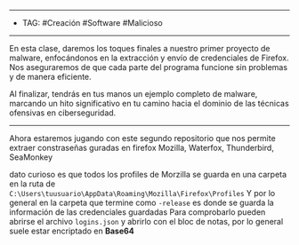 
---
- TAG: #Creación #Software #Malicioso 
----
En esta clase, daremos los toques finales a nuestro primer proyecto de malware, enfocándonos en la extracción y envío de credenciales de Firefox. Nos aseguraremos de que cada parte del programa funcione sin problemas y de manera eficiente.

Al finalizar, tendrás en tus manos un ejemplo completo de malware, marcando un hito significativo en tu camino hacia el dominio de las técnicas ofensivas en ciberseguridad.

----

Ahora estaremos jugando con este segundo repositorio que nos permite extraer constraseñas guradas en firefox Mozilla, Waterfox, Thunderbird, SeaMonkey

dato curioso es que todos los profiles de Morzilla se guarda en una carpeta en la ruta de `C:\Users\tuusuario\AppData\Roaming\Mozilla\Firefox\Profiles`
Y por lo general en la carpeta que termine como `-release` es donde se guarda la información de las credenciales guardadas 
Para comprobarlo pueden abrirse el archivo `logins.json` y abrirlo con el bloc de notas, por lo general suele estar encriptado en **Base64** 